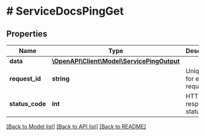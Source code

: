 # # ServiceDocsPingGet

## Properties

Name | Type | Description | Notes
------------ | ------------- | ------------- | -------------
**data** | [**\OpenAPI\Client\Model\ServicePingOutput**](ServicePingOutput.md) |  | [optional]
**request_id** | **string** | Unique id for each request | [optional]
**status_code** | **int** | HTTP response status code | [optional]

[[Back to Model list]](../../README.md#models) [[Back to API list]](../../README.md#endpoints) [[Back to README]](../../README.md)
